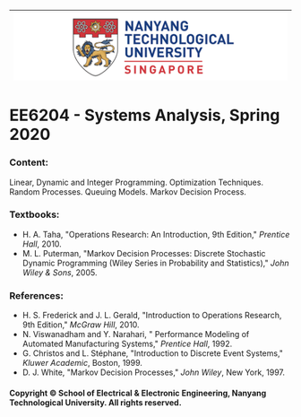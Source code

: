 |![image](https://github.com/NTU-CCA/EE6401/blob/master/logo.png)|
|---|
# EE6204 - Systems Analysis, Spring 2020

### Content:

Linear, Dynamic and Integer Programming. Optimization Techniques. Random Processes. Queuing Models. Markov Decision Process.

### Textbooks:

- H. A. Taha, "Operations Research: An Introduction, 9th Edition," <i>Prentice Hall</i>, 2010.
- M. L. Puterman, "Markov Decision Processes: Discrete Stochastic Dynamic Programming (Wiley Series in Probability and Statistics)," <i> John Wiley & Sons</i>, 2005.

### References:

- H. S. Frederick and J. L. Gerald, "Introduction to Operations Research, 9th Edition," <i>McGraw Hill</i>, 2010.
- N. Viswanadham and Y. Narahari, " Performance Modeling of Automated Manufacturing Systems," <i>Prentice Hall</i>, 1992.
- G. Christos and L. Stéphane, "Introduction to Discrete Event Systems," <i>Kluwer Academic</i>, Boston, 1999.
- D. J. White, "Markov Decision Processes," <i>John Wiley</i>, New York, 1997.

#### Copyright © School of Electrical & Electronic Engineering, Nanyang Technological University. All rights reserved.
